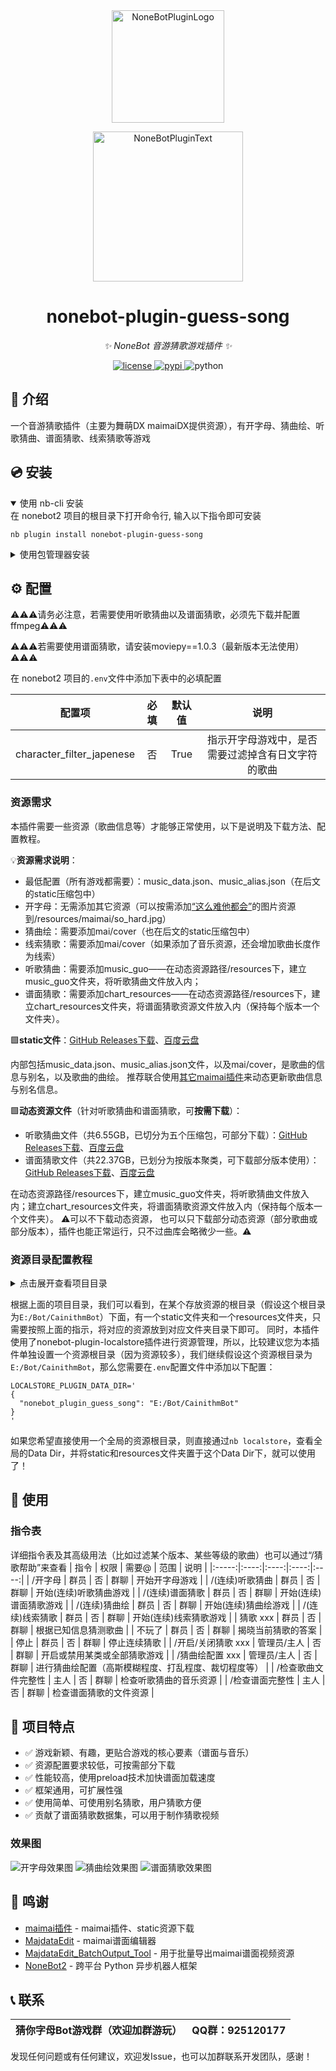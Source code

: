 <div align="center">
  <a href="https://v2.nonebot.dev/store"><img src="https://github.com/A-kirami/nonebot-plugin-template/blob/resources/nbp_logo.png" width="180" height="180" alt="NoneBotPluginLogo"></a>
  <br>
  <p><img src="https://github.com/A-kirami/nonebot-plugin-template/blob/resources/NoneBotPlugin.svg" width="240" alt="NoneBotPluginText"></p>
</div>

<div align="center">

# nonebot-plugin-guess-song

_✨ NoneBot 音游猜歌游戏插件 ✨_


<a href="./LICENSE">
    <img src="https://img.shields.io/github/license/apshuang/nonebot-plugin-guess-song.svg" alt="license">
</a>
<a href="https://pypi.python.org/pypi/nonebot-plugin-guess-song">
    <img src="https://img.shields.io/pypi/v/nonebot-plugin-guess-song.svg" alt="pypi">
</a>
<img src="https://img.shields.io/badge/python-3.9+-blue.svg" alt="python">

</div>


## 📖 介绍

一个音游猜歌插件（主要为舞萌DX maimaiDX提供资源），有开字母、猜曲绘、听歌猜曲、谱面猜歌、线索猜歌等游戏

## 💿 安装

<details open>
<summary>使用 nb-cli 安装</summary>
在 nonebot2 项目的根目录下打开命令行, 输入以下指令即可安装

    nb plugin install nonebot-plugin-guess-song

</details>

<details>
<summary>使用包管理器安装</summary>
在 nonebot2 项目的插件目录下, 打开命令行, 根据你使用的包管理器, 输入相应的安装命令

<details>
<summary>pip</summary>

    pip install nonebot-plugin-guess-song
</details>
<details>
<summary>pdm</summary>

    pdm add nonebot-plugin-guess-song
</details>
<details>
<summary>poetry</summary>

    poetry add nonebot-plugin-guess-song
</details>
<details>
<summary>conda</summary>

    conda install nonebot-plugin-guess-song
</details>

打开 nonebot2 项目根目录下的 `pyproject.toml` 文件, 在 `[tool.nonebot]` 部分追加写入

    plugins = ["nonebot_plugin_guess_song"]

</details>

## ⚙️ 配置

⚠️⚠️⚠️请务必注意，若需要使用听歌猜曲以及谱面猜歌，必须先下载并配置ffmpeg⚠️⚠️⚠️

⚠️⚠️⚠️若需要使用谱面猜歌，请安装moviepy==1.0.3（最新版本无法使用）⚠️⚠️⚠️

在 nonebot2 项目的`.env`文件中添加下表中的必填配置

| 配置项 | 必填 | 默认值 | 说明 |
|:-----:|:----:|:----:|:----:|
| character_filter_japenese | 否 | True | 指示开字母游戏中，是否需要过滤掉含有日文字符的歌曲 |


### 资源需求
本插件需要一些资源（歌曲信息等）才能够正常使用，以下是说明及下载方法、配置教程。

💡**资源需求说明**：
- 最低配置（所有游戏都需要）：music_data.json、music_alias.json（在后文的static压缩包中）
- 开字母：无需添加其它资源（可以按需添加[“这么难他都会”](https://github.com/apshuang/nonebot-plugin-guess-song/blob/master/so_hard.jpg)的图片资源到/resources/maimai/so_hard.jpg）
- 猜曲绘：需要添加mai/cover（也在后文的static压缩包中）
- 线索猜歌：需要添加mai/cover（如果添加了音乐资源，还会增加歌曲长度作为线索）
- 听歌猜曲：需要添加music_guo——在动态资源路径/resources下，建立music_guo文件夹，将听歌猜曲文件放入内；
- 谱面猜歌：需要添加chart_resources——在动态资源路径/resources下，建立chart_resources文件夹，将谱面猜歌资源文件放入内（保持每个版本一个文件夹）。


🟩**static文件**：[GitHub Releases下载](https://github.com/apshuang/nonebot-plugin-guess-song/releases/tag/Static-resources)、[百度云盘](https://pan.baidu.com/s/1K5d7MqcNh83gh9yerfgGPg?pwd=fiwp)

内部包括music_data.json、music_alias.json文件，以及mai/cover，是歌曲的信息与别名，以及歌曲的曲绘。
推荐联合使用[其它maimai插件](https://github.com/Yuri-YuzuChaN/nonebot-plugin-maimaidx)来动态更新歌曲信息与别名信息。


🟩**动态资源文件**（针对听歌猜曲和谱面猜歌，可**按需下载**）：
- 听歌猜曲文件（共6.55GB，已切分为五个压缩包，可部分下载）：[GitHub Releases下载](https://github.com/apshuang/nonebot-plugin-guess-song/releases/tag/guess_listen-resources)、[百度云盘](https://pan.baidu.com/s/1vVC8p7HDWfczMswOLmE8Og?pwd=gqu3)
- 谱面猜歌文件（共22.37GB，已划分为按版本聚类，可下载部分版本使用）：[GitHub Releases下载](https://github.com/apshuang/nonebot-plugin-guess-song/releases/tag/guess_chart-resources)、[百度云盘](https://pan.baidu.com/s/1kIMeYv46djxJe_p8DMTtfA?pwd=e6sf)

在动态资源路径/resources下，建立music_guo文件夹，将听歌猜曲文件放入内；建立chart_resources文件夹，将谱面猜歌资源文件放入内（保持每个版本一个文件夹）。
⚠️可以不下载动态资源， 也可以只下载部分动态资源（部分歌曲或部分版本），插件也能正常运行，只不过曲库会略微少一些。⚠️

### 资源目录配置教程
<details>
  <summary>点击展开查看项目目录</summary>

  ```plaintext
  CainithmBot/
  ├── static/
  │   ├── mai/
  │   │   └── cover/
  │   ├── music_data.json  # 歌曲信息
  │   ├── music_alias.json  # 歌曲别名信息
  │   └── SourceHanSansSC-Bold.otf  # 发送猜歌帮助所需字体
  ├── resources/
  │   ├── music_guo/  # 国服歌曲音乐文件
  │   │   ├── 8.mp3
  │   │   └── ...
  │   ├── chart_resources/  # 谱面猜歌资源文件
  │   │   ├── 01. maimai/  # 内部需按版本分开各个文件夹
  │   │   │   ├── mp3/
  │   │   │   └── mp4/
  │   │   ├── 02. maimai PLUS/
  │   │   │   ├── mp3/
  │   │   │   └── mp4/
  │   │   └── ...
  │   │   ├── remaster/
  │   │   │   ├── mp3/
  │   │   │   └── mp4/
  └── ...

  ```
</details>


根据上面的项目目录，我们可以看到，在某个存放资源的根目录（假设这个根目录为`E:/Bot/CainithmBot`）下面，有一个static文件夹和一个resources文件夹，只需要按照上面的指示，将对应的资源放到对应文件夹目录下即可。
同时，本插件使用了nonebot-plugin-localstore插件进行资源管理，所以，比较建议您为本插件单独设置一个资源根目录（因为资源较多），我们继续假设这个资源根目录为`E:/Bot/CainithmBot`，那么您需要在`.env`配置文件中添加以下配置：
```dotenv
LOCALSTORE_PLUGIN_DATA_DIR='
{
  "nonebot_plugin_guess_song": "E:/Bot/CainithmBot"
}   
'
```
如果您希望直接使用一个全局的资源根目录，则直接通过`nb localstore`，查看全局的Data Dir，并将static和resources文件夹置于这个Data Dir下，就可以使用了！


## 🎉 使用
### 指令表
详细指令表及其高级用法（比如过滤某个版本、某些等级的歌曲）也可以通过“/猜歌帮助”来查看
| 指令 | 权限 | 需要@ | 范围 | 说明 |
|:-----:|:----:|:----:|:----:|:----:|
| /开字母 | 群员 | 否 | 群聊 | 开始开字母游戏 |
| /(连续)听歌猜曲 | 群员 | 否 | 群聊 | 开始(连续)听歌猜曲游戏 |
| /(连续)谱面猜歌 | 群员 | 否 | 群聊 | 开始(连续)谱面猜歌游戏 |
| /(连续)猜曲绘 | 群员 | 否 | 群聊 | 开始(连续)猜曲绘游戏 |
| /(连续)线索猜歌 | 群员 | 否 | 群聊 | 开始(连续)线索猜歌游戏 |
| 猜歌 xxx | 群员 | 否 | 群聊 | 根据已知信息猜测歌曲 |
| 不玩了 | 群员 | 否 | 群聊 | 揭晓当前猜歌的答案 |
| 停止 | 群员 | 否 | 群聊 | 停止连续猜歌 |
| /开启/关闭猜歌 xxx | 管理员/主人 | 否 | 群聊 | 开启或禁用某类或全部猜歌游戏 |
| /猜曲绘配置 xxx | 管理员/主人 | 否 | 群聊 | 进行猜曲绘配置（高斯模糊程度、打乱程度、裁切程度等） |
| /检查歌曲文件完整性 | 主人 | 否 | 群聊 | 检查听歌猜曲的音乐资源 |
| /检查谱面完整性 | 主人 | 否 | 群聊 | 检查谱面猜歌的文件资源 |


## 📝 项目特点

- ✅ 游戏新颖、有趣，更贴合游戏的核心要素（谱面与音乐）
- ✅ 资源配置要求较低，可按需部分下载
- ✅ 性能较高，使用preload技术加快谱面加载速度
- ✅ 框架通用，可扩展性强
- ✅ 使用简单、可使用别名猜歌，用户猜歌方便
- ✅ 贡献了谱面猜歌数据集，可以用于制作猜歌视频


### 效果图
![开字母效果图](./docs/open_character_screenshot.png)
![猜曲绘效果图](./docs/guess_cover_screenshot.png)
![谱面猜歌效果图](./docs/guess_chart_screenshot.png)


## 🙏 鸣谢

- [maimai插件](https://github.com/Yuri-YuzuChaN/nonebot-plugin-maimaidx) - maimai插件、static资源下载
- [MajdataEdit](https://github.com/LingFeng-bbben/MajdataEdit) - maimai谱面编辑器
- [MajdataEdit_BatchOutput_Tool](https://github.com/apshuang/MajdataEdit_BatchOutput_Tool) - 用于批量导出maimai谱面视频资源
- [NoneBot2](https://github.com/nonebot/nonebot2) - 跨平台 Python 异步机器人框架


## 📞 联系

| 猜你字母Bot游戏群（欢迎加群游玩）  | QQ群：925120177 |
| ---------------- | ---------------- |

发现任何问题或有任何建议，欢迎发Issue，也可以加群联系开发团队，感谢！
